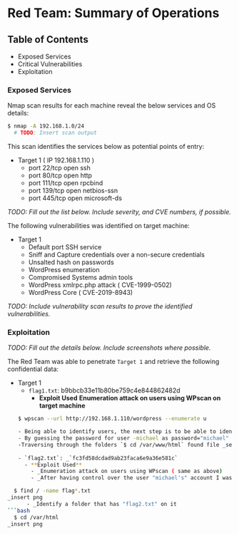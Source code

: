 # Red Team: Summary of Operations

## Table of Contents
- Exposed Services
- Critical Vulnerabilities
- Exploitation

### Exposed Services

Nmap scan results for each machine reveal the below services and OS details:

```bash
$ nmap -A 192.168.1.0/24
  # TODO: Insert scan output
```

This scan identifies the services below as potential points of entry:
- Target 1 ( IP 192.168.1.110 )
  - port 22/tcp   open   ssh
  - port 80/tcp   open   http
  - port 111/tcp  open   rpcbind
  - port 139/tcp  open   netbios-ssn
  - port 445/tcp  open   microsoft-ds

_TODO: Fill out the list below. Include severity, and CVE numbers, if possible._

The following vulnerabilities was identified on target machine:
- Target 1
  - Default port SSH service
  - Sniff and Capture credentials over a non-secure credentials
  - Unsalted hash on passwords
  - WordPress enumeration
  - Compromised Systems admin tools 
  - WordPress xmlrpc.php attack ( CVE-1999-0502)
  - WordPress Core ( CVE-2019-8943)

_TODO: Include vulnerability scan results to prove the identified vulnerabilities._

### Exploitation
_TODO: Fill out the details below. Include screenshots where possible._

The Red Team was able to penetrate `Target 1` and retrieve the following confidential data:
- Target 1
  - `flag1.txt`: b9bbcb33e11b80be759c4e844862482d
    - **Exploit Used**
      **Enumeration attack on users using WPscan on target machine**
  ```bash
  $ wpscan --url http://192.168.1.110/wordpress --enumerate u  
  
  - Being able to identify users, the next step is to be able to identify the "password". The most obvious one it to guess the password or conduct a hydra brute force attack
  - By guessing the password for user -michael as password="michael" I was able to connect to the target machine by using open port 22 through ssh protocol
  -Traversing through the folders `$ cd /var/www/html` found file _service.html
         
  - `flag2.txt`: _`fc3fd58dcdad9ab23faca6e9a36e581c` 
    - **Exploit Used**
      - _Enumeration attack on users using WPscan ( same as above)
      - _After having control over the user "michael's" account I was able to find:
```bash
  $ find / -name flag*.txt
_insert png
      - _Identify a folder that has "flag2.txt" on it
```bash
  $ cd /var/html
_insert png

